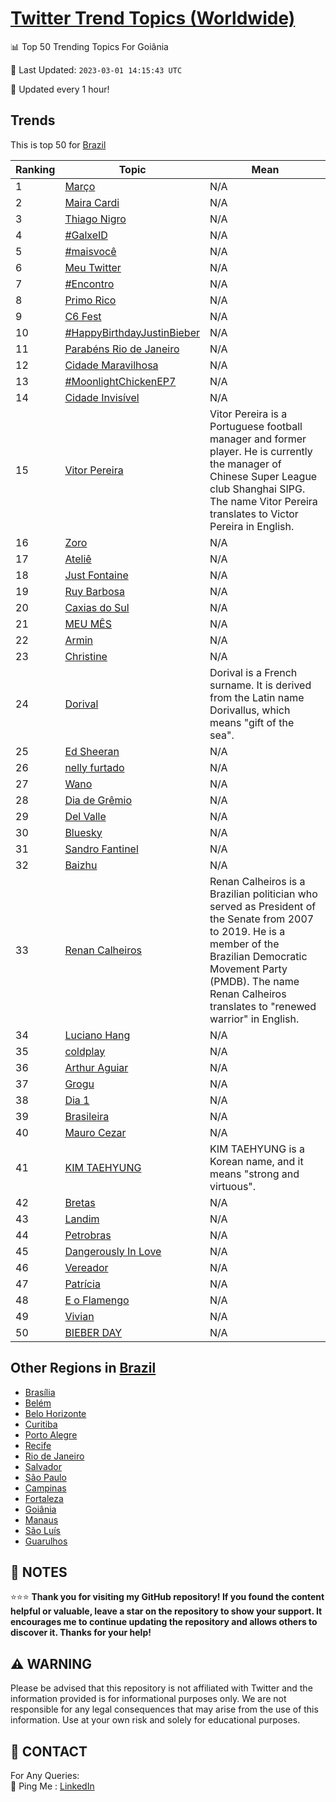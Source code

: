 [Twitter Trend Topics (Worldwide)](https://github.com/ErcinDedeoglu/Twitter-Trend-Topics)
==========


📊 Top 50 Trending Topics For Goiânia

📆 Last Updated: `2023-03-01 14:15:43 UTC`

🔧 Updated every 1 hour!


## Trends

This is top 50 for [Brazil](</Brazil>)

| Ranking | Topic | Mean |
| ------- | ------------ | ------------ |
| 1 | [Março](http://twitter.com/search?q=Mar%c3%a7o) | N/A |
| 2 | [Maira Cardi](http://twitter.com/search?q=Maira+Cardi) | N/A |
| 3 | [Thiago Nigro](http://twitter.com/search?q=Thiago+Nigro) | N/A |
| 4 | [#GalxeID](http://twitter.com/search?q=%23GalxeID) | N/A |
| 5 | [#maisvocê](http://twitter.com/search?q=%23maisvoc%c3%aa) | N/A |
| 6 | [Meu Twitter](http://twitter.com/search?q=Meu+Twitter) | N/A |
| 7 | [#Encontro](http://twitter.com/search?q=%23Encontro) | N/A |
| 8 | [Primo Rico](http://twitter.com/search?q=Primo+Rico) | N/A |
| 9 | [C6 Fest](http://twitter.com/search?q=C6+Fest) | N/A |
| 10 | [#HappyBirthdayJustinBieber](http://twitter.com/search?q=%23HappyBirthdayJustinBieber) | N/A |
| 11 | [Parabéns Rio de Janeiro](http://twitter.com/search?q=Parab%c3%a9ns+Rio+de+Janeiro) | N/A |
| 12 | [Cidade Maravilhosa](http://twitter.com/search?q=Cidade+Maravilhosa) | N/A |
| 13 | [#MoonlightChickenEP7](http://twitter.com/search?q=%23MoonlightChickenEP7) | N/A |
| 14 | [Cidade Invisível](http://twitter.com/search?q=Cidade+Invis%c3%advel) | N/A |
| 15 | [Vitor Pereira](http://twitter.com/search?q=Vitor+Pereira) | Vitor Pereira is a Portuguese football manager and former player. He is currently the manager of Chinese Super League club Shanghai SIPG. The name Vitor Pereira translates to Victor Pereira in English. |
| 16 | [Zoro](http://twitter.com/search?q=Zoro) | N/A |
| 17 | [Ateliê](http://twitter.com/search?q=Ateli%c3%aa) | N/A |
| 18 | [Just Fontaine](http://twitter.com/search?q=Just+Fontaine) | N/A |
| 19 | [Ruy Barbosa](http://twitter.com/search?q=Ruy+Barbosa) | N/A |
| 20 | [Caxias do Sul](http://twitter.com/search?q=Caxias+do+Sul) | N/A |
| 21 | [MEU MÊS](http://twitter.com/search?q=MEU+M%c3%8aS) | N/A |
| 22 | [Armin](http://twitter.com/search?q=Armin) | N/A |
| 23 | [Christine](http://twitter.com/search?q=Christine) | N/A |
| 24 | [Dorival](http://twitter.com/search?q=Dorival) | Dorival is a French surname. It is derived from the Latin name Dorivallus, which means "gift of the sea". |
| 25 | [Ed Sheeran](http://twitter.com/search?q=Ed+Sheeran) | N/A |
| 26 | [nelly furtado](http://twitter.com/search?q=nelly+furtado) | N/A |
| 27 | [Wano](http://twitter.com/search?q=Wano) | N/A |
| 28 | [Dia de Grêmio](http://twitter.com/search?q=Dia+de+Gr%c3%aamio) | N/A |
| 29 | [Del Valle](http://twitter.com/search?q=Del+Valle) | N/A |
| 30 | [Bluesky](http://twitter.com/search?q=Bluesky) | N/A |
| 31 | [Sandro Fantinel](http://twitter.com/search?q=Sandro+Fantinel) | N/A |
| 32 | [Baizhu](http://twitter.com/search?q=Baizhu) | N/A |
| 33 | [Renan Calheiros](http://twitter.com/search?q=Renan+Calheiros) | Renan Calheiros is a Brazilian politician who served as President of the Senate from 2007 to 2019. He is a member of the Brazilian Democratic Movement Party (PMDB). The name Renan Calheiros translates to "renewed warrior" in English. |
| 34 | [Luciano Hang](http://twitter.com/search?q=Luciano+Hang) | N/A |
| 35 | [coldplay](http://twitter.com/search?q=coldplay) | N/A |
| 36 | [Arthur Aguiar](http://twitter.com/search?q=Arthur+Aguiar) | N/A |
| 37 | [Grogu](http://twitter.com/search?q=Grogu) | N/A |
| 38 | [Dia 1](http://twitter.com/search?q=Dia+1) | N/A |
| 39 | [Brasileira](http://twitter.com/search?q=Brasileira) | N/A |
| 40 | [Mauro Cezar](http://twitter.com/search?q=Mauro+Cezar) | N/A |
| 41 | [KIM TAEHYUNG](http://twitter.com/search?q=KIM+TAEHYUNG) | KIM TAEHYUNG is a Korean name, and it means "strong and virtuous". |
| 42 | [Bretas](http://twitter.com/search?q=Bretas) | N/A |
| 43 | [Landim](http://twitter.com/search?q=Landim) | N/A |
| 44 | [Petrobras](http://twitter.com/search?q=Petrobras) | N/A |
| 45 | [Dangerously In Love](http://twitter.com/search?q=Dangerously+In+Love) | N/A |
| 46 | [Vereador](http://twitter.com/search?q=Vereador) | N/A |
| 47 | [Patrícia](http://twitter.com/search?q=Patr%c3%adcia) | N/A |
| 48 | [E o Flamengo](http://twitter.com/search?q=E+o+Flamengo) | N/A |
| 49 | [Vivian](http://twitter.com/search?q=Vivian) | N/A |
| 50 | [BIEBER DAY](http://twitter.com/search?q=BIEBER+DAY) | N/A |



## Other Regions in [Brazil](</Brazil>)

* [Brasília](</Brazil/Brasília.md>)
* [Belém](</Brazil/Belém.md>)
* [Belo Horizonte](</Brazil/Belo Horizonte.md>)
* [Curitiba](</Brazil/Curitiba.md>)
* [Porto Alegre](</Brazil/Porto Alegre.md>)
* [Recife](</Brazil/Recife.md>)
* [Rio de Janeiro](</Brazil/Rio de Janeiro.md>)
* [Salvador](</Brazil/Salvador.md>)
* [São Paulo](</Brazil/São Paulo.md>)
* [Campinas](</Brazil/Campinas.md>)
* [Fortaleza](</Brazil/Fortaleza.md>)
* [Goiânia](</Brazil/Goiânia.md>)
* [Manaus](</Brazil/Manaus.md>)
* [São Luís](</Brazil/São Luís.md>)
* [Guarulhos](</Brazil/Guarulhos.md>)



## 📝 NOTES

⭐⭐⭐ **Thank you for visiting my GitHub repository! If you found the content helpful or valuable, leave a star on the repository to show your support. It encourages me to continue updating the repository and allows others to discover it. Thanks for your help!**


## ⚠️ WARNING

Please be advised that this repository is not affiliated with Twitter and the information provided is for informational purposes only. We are not responsible for any legal consequences that may arise from the use of this information. Use at your own risk and solely for educational purposes.


## 📨 CONTACT

 For Any Queries:  
            🏓 Ping Me : [LinkedIn](https://www.linkedin.com/in/ercindedeoglu/)
